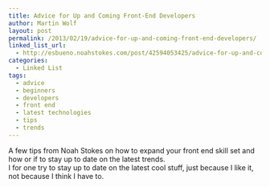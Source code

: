 ```yaml
---
title: Advice for Up and Coming Front-End Developers
author: Martin Wolf
layout: post
permalink: /2013/02/19/advice-for-up-and-coming-front-end-developers/
linked_list_url:
  - http://esbueno.noahstokes.com/post/42594053425/advice-for-up-and-coming-front-end-developers
categories:
  - Linked List
tags:
  - advice
  - beginners
  - developers
  - front end
  - latest technologies
  - tips
  - trends
---
```

A few tips from Noah Stokes on how to expand your front end skill set and how or if to stay up to date on the latest trends.  
I for one try to stay up to date on the latest cool stuff, just because I like it, not because I think I have to.